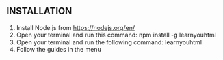 ## INSTALLATION
1) Install Node.js from https://nodejs.org/en/
2) Open your terminal and run this command: npm install -g learnyouhtml
3) Open your terminal and run the following command: learnyouhtml
4) Follow the guides in the menu
